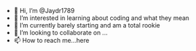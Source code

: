 - 👋 Hi, I’m @Jaydr1789
- 👀 I’m interested in learning about coding and what they mean 
- 🌱 I’m currently barely starting and am a total rookie 
- 💞️ I’m looking to collaborate on ...
- 📫 How to reach me...here 

<!---
Jaydr1789/Jaydr1789 is a ✨ special ✨ repository because its `README.md` (this file) appears on your GitHub profile.
You can click the Preview link to take a look at your changes.
--->
